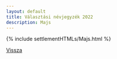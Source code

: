 ```yaml
---
layout: default
title: Választási névjegyzék 2022
description: Majs
---
```


{% include settlementHTMLs/Majs.html %}

[Vissza](../)
